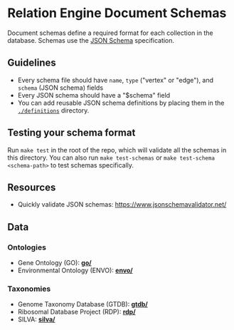 # Relation Engine Document Schemas

Document schemas define a required format for each collection in the database. Schemas use the
[JSON Schema](https://json-schema.org/specification.html) specification.

## Guidelines

- Every schema file should have `name`, `type` ("vertex" or "edge"), and `schema` (JSON schema) fields
- Every JSON schema should have a "$schema" field
- You can add reusable JSON schema definitions by placing them in the [`./definitions`](/src/schemas/definitions) directory.

## Testing your schema format

Run `make test` in the root of the repo, which will validate all the schemas in this directory. You
can also run `make test-schemas` or `make test-schema <schema-path>` to test schemas specifically.

## Resources

- Quickly validate JSON schemas: https://www.jsonschemavalidator.net/

## Data

### Ontologies

* Gene Ontology (GO): **[go/](/spec/collections/GO)**
* Environmental Ontology (ENVO): **[envo/](/spec/collections/ENVO)**

### Taxonomies

* Genome Taxonomy Database (GTDB): **[gtdb/](/spec/collections/gtdb)**
* Ribosomal Database Project (RDP): **[rdp/](/spec/collections/rdp)**
* SILVA: **[silva/](/spec/collections/silva)**
